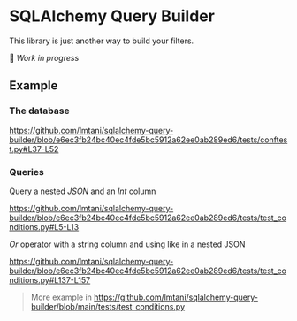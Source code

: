 # SQLAlchemy Query Builder

This library is just another way to build your filters. 

👷 _Work in progress_


## Example

### The database

https://github.com/lmtani/sqlalchemy-query-builder/blob/e6ec3fb24bc40ec4fde5bc5912a62ee0ab289ed6/tests/conftest.py#L37-L52

### Queries

Query a nested _JSON_ and an _Int_ column

https://github.com/lmtani/sqlalchemy-query-builder/blob/e6ec3fb24bc40ec4fde5bc5912a62ee0ab289ed6/tests/test_conditions.py#L5-L13

_Or_ operator with a string column and using like in a nested JSON

https://github.com/lmtani/sqlalchemy-query-builder/blob/e6ec3fb24bc40ec4fde5bc5912a62ee0ab289ed6/tests/test_conditions.py#L137-L157

> More example in https://github.com/lmtani/sqlalchemy-query-builder/blob/main/tests/test_conditions.py

